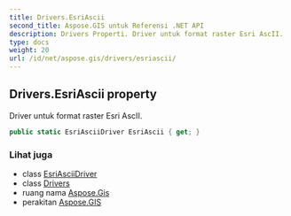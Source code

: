 ```yaml
---
title: Drivers.EsriAscii
second_title: Aspose.GIS untuk Referensi .NET API
description: Drivers Properti. Driver untuk format raster Esri AscII.
type: docs
weight: 20
url: /id/net/aspose.gis/drivers/esriascii/
---
```

## Drivers.EsriAscii property

Driver untuk format raster Esri AscII.

```csharp
public static EsriAsciiDriver EsriAscii { get; }
```

### Lihat juga

* class [EsriAsciiDriver](../../../aspose.gis.formats.esriascii/esriasciidriver/)
* class [Drivers](../)
* ruang nama [Aspose.Gis](../../drivers/)
* perakitan [Aspose.GIS](../../../)


